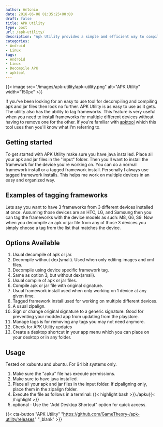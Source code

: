 ```yaml
---
author: Antonio
date: 2018-06-08 01:35:25+00:00
draft: false
title: APK Utility
type: post
url: /apk-utility/
description: "Apk Utility provides a simple and efficient way to compile and decompile apk and jar files. Using Apk Utility eliminates the need to use the command line with its simple options menu."
categories:
- Android
- Linux
tags:
- Android
- Linux
- Decompile APK
- apktool
---
```


{{< image src="/images/apk-utility/apk-utility.png" alt="APK Utility" width="150px" >}}

If you've been looking for an easy to use tool for decompiling and compiling apk and jar files then look no further. APK Utility is as easy to use as it gets. The utility also has the ability to tag frameworks. This feature is very useful when you need to install frameworks for multiple different devices without having to remove one for the other. If you're familiar with <a href="https://ibotpeaches.github.io/Apktool/documentation/" target="_blank">apktool</a> which this tool uses then you'll know what I'm referring to.

<!--more-->

## Getting started

To get started with APK Utility make sure you have java installed. Place all your apk and jar files in the "input" folder. Then you'll want to install the framework for the device you're working on. You can do a normal framework install or a tagged framework install. Personally I always use tagged framework installs. This helps me work on multiple devices in an easy and organized way.

## Examples of tagging frameworks

Lets say you want to have 3 frameworks from 3 different devices installed at once. Assuming those devices are an HTC, LG, and Samsung then you can tag the frameworks with the device models as such: M8, G6, S9. Now when you decompile an apk or jar file from any of those 3 devices you simply choose a tag from the list that matches the device.

## Options Available

1. Usual decompile of apk or jar.
2. Decompile without dex(smali). Used when only editing images and xml files.
3. Decompile using device specific framework tag.
4. Same as option 3, but without dex(smali).
5. Usual compile of apk or jar files.
6. Compile apk or jar file with original signature.
7. Usual framework install used when only working on 1 device at any given time.
8. Tagged framework install used for working on multiple different devices.
9. A usual zipalign.
10. Sign or change original signature to a generic signature. Good for preventing your modded app from updating from the playstore.
11. Manage tags is for removing any tags you may not need anymore.
12. Check for APK Utility updates
13. Create a desktop shortcut in your app menu which you can place on your desktop or in any folder.

## Usage

Tested on xubuntu and ubuntu. For 64 bit systems only.

1. Make sure the "apku" file has execute permissions.
2. Make sure to have java installed.
3. Place all your apk and jar files in the input folder. If zipaligning only, place them in the zipalign folder.
4. Execute the file as follows in a terminal:
  {{< highlight bash >}}./apku{{< /highlight >}}
5. optional - Use the "Add Desktop Shortcut" option for quick access.

{{< cta-button "APK Utility" "https://github.com/GameTheory-/apk-utility/releases" "_blank" >}}
